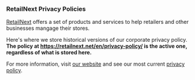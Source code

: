 ### RetailNext Privacy Policies

[RetailNext](http://www.retailnext.net) offers a set of products and services to help retailers and other businesses mangage their stores. 

Here's where we store historical versions of our corporate privacy policy. **The policy at <https://retailnext.net/en/privacy-policy/> is the active one, regardless of what is stored here.**

For more information, visit [our website](http://retailnext.net) and see our most current [privacy policy](https://retailnext.net/en/privacy-policy/).


